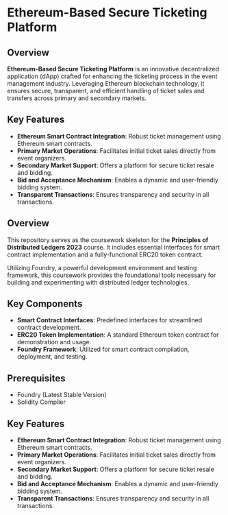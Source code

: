 # Ethereum-Based Secure Ticketing Platform

## Overview
**Ethereum-Based Secure Ticketing Platform** is an innovative decentralized application (dApp) crafted for enhancing the ticketing process in the event management industry. Leveraging Ethereum blockchain technology, it ensures secure, transparent, and efficient handling of ticket sales and transfers across primary and secondary markets.

## Key Features
- **Ethereum Smart Contract Integration**: Robust ticket management using Ethereum smart contracts.
- **Primary Market Operations**: Facilitates initial ticket sales directly from event organizers.
- **Secondary Market Support**: Offers a platform for secure ticket resale and bidding.
- **Bid and Acceptance Mechanism**: Enables a dynamic and user-friendly bidding system.
- **Transparent Transactions**: Ensures transparency and security in all transactions.

## Overview
This repository serves as the coursework skeleton for the **Principles of Distributed Ledgers 2023** course. It includes essential interfaces for smart contract implementation and a fully-functional ERC20 token contract.

Utilizing Foundry, a powerful development environment and testing framework, this coursework provides the foundational tools necessary for building and experimenting with distributed ledger technologies.

## Key Components
- **Smart Contract Interfaces**: Predefined interfaces for streamlined contract development.
- **ERC20 Token Implementation**: A standard Ethereum token contract for demonstration and usage.
- **Foundry Framework**: Utilized for smart contract compilation, deployment, and testing.

## Prerequisites
- Foundry (Latest Stable Version)
- Solidity Compiler

## Key Features
- **Ethereum Smart Contract Integration**: Robust ticket management using Ethereum smart contracts.
- **Primary Market Operations**: Facilitates initial ticket sales directly from event organizers.
- **Secondary Market Support**: Offers a platform for secure ticket resale and bidding.
- **Bid and Acceptance Mechanism**: Enables a dynamic and user-friendly bidding system.
- **Transparent Transactions**: Ensures transparency and security in all transactions.
